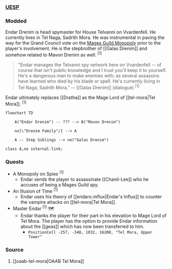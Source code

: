 ### [UESP](https://en.uesp.net/wiki/Morrowind:Tel_Naga#People)
### Modded
Endar Drenim is head spymaster for House Telvanni on Vvardenfell. He currently lives in Tel Naga, Sadrith Mora. He was instrumental in paving the way for the Grand Council vote on the [Mages Guild Monopoly](https://en.uesp.net/wiki/Morrowind:Mages_Guild_Monopoly) prior to the player's involvement. He is the stepbrother of [[Galas Drenim]] and somehow related to Mavon Drenim as well. <sup>[1]</sup>

> "Endar manages the Telvanni spy network here on Vvardenfell -- of course that isn't public knowledge and I trust you'll keep it to yourself. He's a dangerous man to make enemies with; as several assassins have learned who died by his blade or spell. He's currently living in Tel Naga, Sadrith Mora."
> -- [[Galas Drenim]] (dialogue) <sup>[1]</sup>

Endar ultimately replaces [[Dratha]] as the Mage Lord of [[tel-mora|Tel Mora]]. <sup>[1]</sup>

```mermaid
flowchart TD

    A("Endar Drenim") -- ??? --> B("Mavon Drenim")

    nx[\"Drenim Family"/] --> A

    A -- Step Siblings --> ne("Galas Drenim")

class A,ne internal-link;
```
### Quests
* A Monopoly on Spies <sup>[1]</sup>
	* Endar sends the player to assassinate [[Chanil-Lee]] who he accuses of being a Mages Guild spy.
* An Illusion of Time <sup>[1]</sup>
	* Endar uses his theory of [[endars-influx|Endar's Influx]] to counter the vampire attacks on [[tel-mora|Tel Mora]].
* Master Endar <sup>[1]</sup> 🗺️
	* Endar thanks the player for their part in his elevation to Mage Lord of Tel Mora. The player has the option to provide Endar information about the [[geas]] which has now been transferred to him.
		* `PositionCell -257, -348, 1032, 16200, "Tel Mora, Upper Tower"`
### Source
1. [[oaab-tel-mora|OAAB Tel Mora]]
